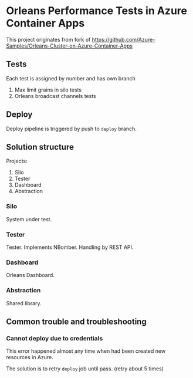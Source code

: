 # Orleans Performance Tests in Azure Container Apps

This project originates from fork of https://github.com/Azure-Samples/Orleans-Cluster-on-Azure-Container-Apps


## Tests

Each test is assigned by number and has own branch



1. Max limit grains in silo tests
2. Orleans broadcast channels tests


## Deploy

Deploy pipeline is triggered by push to `deploy` branch.

## Solution structure

Projects:
1. Silo
2. Tester
3. Dashboard
4. Abstraction

### Silo

System under test.

### Tester

Tester.
Implements NBomber.
Handling by REST API.

### Dashboard

Orleans Dashboard.

### Abstraction

Shared library.

## Common trouble and troubleshooting

### Cannot deploy due to credentials

This error happened almost any time when had been created new resources in Azure.

The solution is to retry `deploy` job until pass. (retry about 5 times)